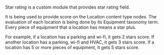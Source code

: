 Star rating is a custom module that provides star rating field.

It is being used to provide score on the Location content type nodes.
The evaluation of each location is being done by its Equipment taxonomy term.
Every piece of equipment that a location has means a star plus.

For example, if a location has a parking and wi-fi, it gets 2 stars score.
If another location has a parking, wi-fi and HVAC, it gets 3 stars score.
If a location has 5 or more pieces of equipment, it gets 5 stars score.

